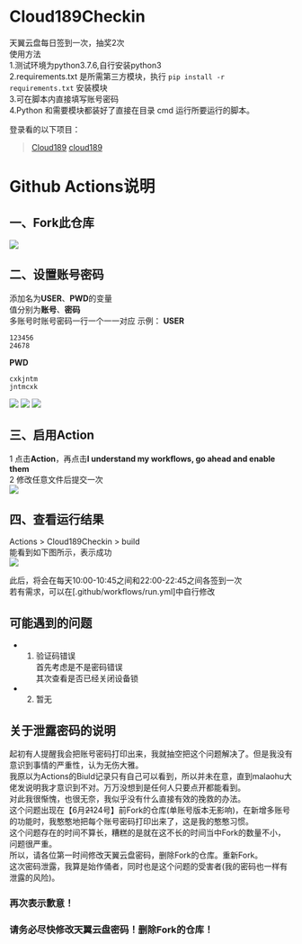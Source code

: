 # Cloud189Checkin 
天翼云盘每日签到一次，抽奖2次  
使用方法  
1.测试环境为python3.7.6,自行安装python3  
2.requirements.txt 是所需第三方模块，执行 `pip install -r requirements.txt` 安装模块  
3.可在脚本内直接填写账号密码  
4.Python 和需要模块都装好了直接在目录 cmd 运行所要运行的脚本。  

登录看的以下项目：
> [Cloud189](https://github.com/Dawnnnnnn/Cloud189)
> [cloud189](https://github.com/Aruelius/cloud189)

# Github Actions说明
## 一、Fork此仓库
![](http://tu.yaohuo.me/imgs/2020/06/f059fe73afb4ef5f.png)
## 二、设置账号密码
添加名为**USER**、**PWD**的变量  
值分别为**账号**、**密码**  
多账号时账号密码一行一个一一对应
示例：
**USER**
```
123456
24678
```
**PWD**
```
cxkjntm
jntmcxk
```
![](http://tu.yaohuo.me/imgs/2020/06/748bf9c0ca6143cd.png)
![](http://tu.yaohuo.me/imgs/2020/06/af2013b1ef5d8430.png)
![](http://tu.yaohuo.me/imgs/2020/06/09c22adcec7b5d81.png)


## 三、启用Action
1 点击**Action**，再点击**I understand my workflows, go ahead and enable them**  
2 修改任意文件后提交一次  
![](http://tu.yaohuo.me/imgs/2020/06/34ca160c972b9927.png)

## 四、查看运行结果
Actions > Cloud189Checkin > build  
能看到如下图所示，表示成功  
![](http://tu.yaohuo.me/imgs/2020/06/b9e596c99f3835e0.png)

此后，将会在每天10:00-10:45之间和22:00-22:45之间各签到一次  
若有需求，可以在[.github/workflows/run.yml]中自行修改

## 可能遇到的问题
- 1. 验证码错误  
首先考虑是不是密码错误  
其次查看是否已经关闭设备锁  
- 2. 暂无

## 关于泄露密码的说明
起初有人提醒我会把账号密码打印出来，我就抽空把这个问题解决了。但是我没有意识到事情的严重性，认为无伤大雅。  
我原以为Actions的Biuld记录只有自己可以看到，所以并未在意，直到malaohu大佬发说明我才意识到不对。万万没想到是任何人只要点开都能看到。  
对此我很惭愧，也很无奈，我似乎没有什么直接有效的挽救的办法。  
这个问题出现在【6月~~21~~24号】前Fork的仓库(单账号版本无影响)，在新增多账号的功能时，我憨憨地把每个账号密码打印出来了，这是我的憨憨习惯。  
这个问题存在的时间不算长，糟糕的是就在这不长的时间当中Fork的数量不小，问题很严重。  
所以，请各位第一时间修改天翼云盘密码，删除Fork的仓库。重新Fork。  
这次密码泄露，我算是始作俑者，同时也是这个问题的受害者(我的密码也一样有泄露的风险)。  
### 再次表示歉意！
### 请务必尽快修改天翼云盘密码！删除Fork的仓库！
